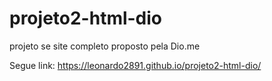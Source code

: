 # projeto2-html-dio
projeto se site completo proposto pela Dio.me

Segue link: https://leonardo2891.github.io/projeto2-html-dio/
